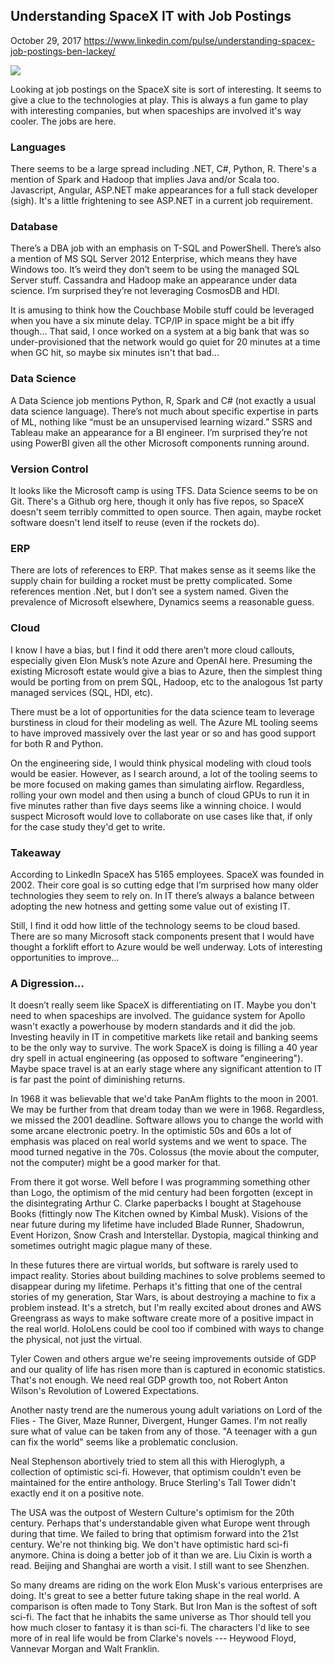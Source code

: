 ## Understanding SpaceX IT with Job Postings

October 29, 2017
https://www.linkedin.com/pulse/understanding-spacex-job-postings-ben-lackey/

![](../images/spacex.jpg)

Looking at job postings on the SpaceX site is sort of interesting. It seems to give a clue to the technologies at play. This is always a fun game to play with interesting companies, but when spaceships are involved it's way cooler. The jobs are here.

### Languages

There seems to be a large spread including .NET, C#, Python, R. There's a mention of Spark and Hadoop that implies Java and/or Scala too. Javascript, Angular, ASP.NET make appearances for a full stack developer (sigh). It's a little frightening to see ASP.NET in a current job requirement.

### Database

There’s a DBA job with an emphasis on T-SQL and PowerShell. There’s also a mention of MS SQL Server 2012 Enterprise, which means they have Windows too. It’s weird they don’t seem to be using the managed SQL Server stuff. Cassandra and Hadoop make an appearance under data science. I’m surprised they’re not leveraging CosmosDB and HDI.

It is amusing to think how the Couchbase Mobile stuff could be leveraged when you have a six minute delay. TCP/IP in space might be a bit iffy though... That said, I once worked on a system at a big bank that was so under-provisioned that the network would go quiet for 20 minutes at a time when GC hit, so maybe six minutes isn't that bad...

### Data Science
A Data Science job mentions Python, R, Spark and C# (not exactly a usual data science language). There’s not much about specific expertise in parts of ML, nothing like “must be an unsupervised learning wizard.” SSRS and Tableau make an appearance for a BI engineer. I’m surprised they’re not using PowerBI given all the other Microsoft components running around.

### Version Control
It looks like the Microsoft camp is using TFS. Data Science seems to be on Git. There's a Github org here, though it only has five repos, so SpaceX doesn't seem terribly committed to open source. Then again, maybe rocket software doesn't lend itself to reuse (even if the rockets do).

### ERP
There are lots of references to ERP.  That makes sense as it seems like the supply chain for building a rocket must be pretty complicated. Some references mention .Net, but I don’t see a system named.  Given the prevalence of Microsoft elsewhere, Dynamics seems a reasonable guess.

### Cloud
I know I have a bias, but I find it odd there aren’t more cloud callouts, especially given Elon Musk’s note Azure and OpenAI here. Presuming the existing Microsoft estate would give a bias to Azure, then the simplest thing would be porting from on prem SQL, Hadoop, etc to the analogous 1st party managed services (SQL, HDI, etc).

There must be a lot of opportunities for the data science team to leverage burstiness in cloud for their modeling as well. The Azure ML tooling seems to have improved massively over the last year or so and has good support for both R and Python.

On the engineering side, I would think physical modeling with cloud tools would be easier. However, as I search around, a lot of the tooling seems to be more focused on making games than simulating airflow. Regardless, rolling your own model and then using a bunch of cloud GPUs to run it in five minutes rather than five days seems like a winning choice. I would suspect Microsoft would love to collaborate on use cases like that, if only for the case study they'd get to write.

### Takeaway
According to LinkedIn SpaceX has 5165 employees. SpaceX was founded in 2002. Their core goal is so cutting edge that I’m surprised how many older technologies they seem to rely on. In IT there’s always a balance between adopting the new hotness and getting some value out of existing IT.

Still, I find it odd how little of the technology seems to be cloud based. There are so many Microsoft stack components present that I would have thought a forklift effort to Azure would be well underway. Lots of interesting opportunities to improve…

### A Digression...
It doesn’t really seem like SpaceX is differentiating on IT. Maybe you don't need to when spaceships are involved. The guidance system for Apollo wasn't exactly a powerhouse by modern standards and it did the job. Investing heavily in IT in competitive markets like retail and banking seems to be the only way to survive. The work SpaceX is doing is filling a 40 year dry spell in actual engineering (as opposed to software "engineering"). Maybe space travel is at an early stage where any significant attention to IT is far past the point of diminishing returns.

In 1968 it was believable that we'd take PanAm flights to the moon in 2001. We may be further from that dream today than we were in 1968. Regardless, we missed the 2001 deadline. Software allows you to change the world with some arcane electronic poetry. In the optimistic 50s and 60s a lot of emphasis was placed on real world systems and we went to space. The mood turned negative in the 70s. Colossus (the movie about the computer, not the computer) might be a good marker for that.

From there it got worse. Well before I was programming something other than Logo, the optimism of the mid century had been forgotten (except in the disintegrating Arthur C. Clarke paperbacks I bought at Stagehouse Books (fittingly now The Kitchen owned by Kimbal Musk). Visions of the near future during my lifetime have included Blade Runner, Shadowrun, Event Horizon, Snow Crash and Interstellar. Dystopia, magical thinking and sometimes outright magic plague many of these.

In these futures there are virtual worlds, but software is rarely used to impact reality. Stories about building machines to solve problems seemed to disappear during my lifetime. Perhaps it's fitting that one of the central stories of my generation, Star Wars, is about destroying a machine to fix a problem instead. It's a stretch, but I'm really excited about drones and AWS Greengrass as ways to make software create more of a positive impact in the real world. HoloLens could be cool too if combined with ways to change the physical, not just the virtual.

Tyler Cowen and others argue we're seeing improvements outside of GDP and our quality of life has risen more than is captured in economic statistics. That's not enough. We need real GDP growth too, not Robert Anton Wilson's Revolution of Lowered Expectations.

Another nasty trend are the numerous young adult variations on Lord of the Flies - The Giver, Maze Runner, Divergent, Hunger Games. I'm not really sure what of value can be taken from any of those. "A teenager with a gun can fix the world" seems like a problematic conclusion.

Neal Stephenson abortively tried to stem all this with Hieroglyph, a collection of optimistic sci-fi. However, that optimism couldn't even be maintained for the entire anthology. Bruce Sterling's Tall Tower didn't exactly end it on a positive note.

The USA was the outpost of Western Culture's optimism for the 20th century. Perhaps that's understandable given what Europe went through during that time. We failed to bring that optimism forward into the 21st century. We're not thinking big. We don't have optimistic hard sci-fi anymore. China is doing a better job of it than we are. Liu Cixin is worth a read. Beijing and Shanghai are worth a visit. I still want to see Shenzhen.

So many dreams are riding on the work Elon Musk's various enterprises are doing. It's great to see a better future taking shape in the real world. A comparison is often made to Tony Stark. But Iron Man is the softest of soft sci-fi. The fact that he inhabits the same universe as Thor should tell you how much closer to fantasy it is than sci-fi. The characters I'd like to see more of in real life would be from Clarke's novels --- Heywood Floyd, Vannevar Morgan and Walt Franklin.
